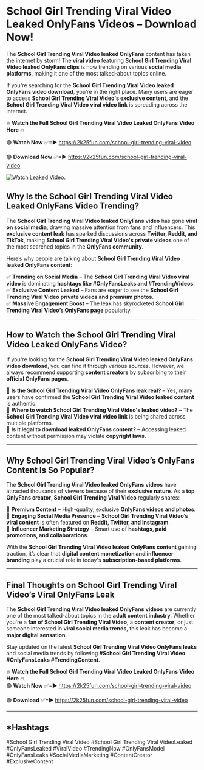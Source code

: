 # School Girl Trending Viral Video Leaked OnlyFans Videos – Download Now!

The **School Girl Trending Viral Video leaked OnlyFans** content has taken the internet by storm! The **viral video** featuring **School Girl Trending Viral Video leaked OnlyFans clips** is now trending on various **social media platforms**, making it one of the most talked-about topics online.  

If you're searching for the **School Girl Trending Viral Video leaked OnlyFans video download**, you’re in the right place. Many users are eager to access **School Girl Trending Viral Video's exclusive content**, and the **School Girl Trending Viral Video viral video link** is spreading across the internet.  

🔥 **Watch the Full School Girl Trending Viral Video Leaked OnlyFans Video Here** 🔥  

🟢 **Watch Now** ✅=► https://2k25fun.com/school-girl-trending-viral-video

🟢 **Download Now** ✅=► https://2k25fun.com/school-girl-trending-viral-video

[![Watch Leaked Video.](https://miro.medium.com/v2/resize:fit:828/format:webp/1*cilzJN44JGOrTw9NJCrNHA.gif "Watch Leaked Video")](https://2k25fun.com/school-girl-trending-viral-video)

## **Why Is the School Girl Trending Viral Video Leaked OnlyFans Video Trending?**  

The **School Girl Trending Viral Video leaked OnlyFans video** has gone **viral on social media**, drawing massive attention from fans and influencers. This **exclusive content leak** has sparked discussions across **Twitter, Reddit, and TikTok**, making **School Girl Trending Viral Video's private videos** one of the most searched topics in the **OnlyFans community**.  

Here’s why people are talking about **School Girl Trending Viral Video leaked OnlyFans content**:  

✅ **Trending on Social Media** – The **School Girl Trending Viral Video viral video** is dominating **hashtags like #OnlyFansLeaks and #TrendingVideos**.  
✅ **Exclusive Content Leaked** – Fans are eager to see the **School Girl Trending Viral Video private videos and premium photos**.  
✅ **Massive Engagement Boost** – The leak has skyrocketed **School Girl Trending Viral Video’s OnlyFans page** popularity.  

---

## **How to Watch the School Girl Trending Viral Video Leaked OnlyFans Video?**  

If you're looking for the **School Girl Trending Viral Video leaked OnlyFans video download**, you can find it through various sources. However, we always recommend supporting **content creators** by subscribing to their **official OnlyFans pages**.  

🔹 **Is the School Girl Trending Viral Video OnlyFans leak real?** – Yes, many users have confirmed the **School Girl Trending Viral Video leaked content** is authentic.  
🔹 **Where to watch School Girl Trending Viral Video's leaked video?** – The **School Girl Trending Viral Video viral video link** is being shared across multiple platforms.  
🔹 **Is it legal to download leaked OnlyFans content?** – Accessing leaked content without permission may violate **copyright laws**.  

---

## **Why School Girl Trending Viral Video’s OnlyFans Content Is So Popular?**  

The **School Girl Trending Viral Video leaked OnlyFans videos** have attracted thousands of viewers because of their **exclusive nature**. As a **top OnlyFans creator**, **School Girl Trending Viral Video** regularly shares:  

📌 **Premium Content** – High-quality, exclusive **OnlyFans videos and photos**.  
📌 **Engaging Social Media Presence** – **School Girl Trending Viral Video’s viral content** is often featured on **Reddit, Twitter, and Instagram**.  
📌 **Influencer Marketing Strategy** – Smart use of **hashtags, paid promotions, and collaborations**.  

With the **School Girl Trending Viral Video leaked OnlyFans content** gaining traction, it’s clear that **digital content monetization and influencer branding** play a crucial role in today's **subscription-based platforms**.  

---

## **Final Thoughts on School Girl Trending Viral Video’s Viral OnlyFans Leak**  

The **School Girl Trending Viral Video leaked OnlyFans videos** are currently one of the most talked-about topics in the **adult content industry**. Whether you're a **fan of School Girl Trending Viral Video**, a **content creator**, or just someone interested in **viral social media trends**, this leak has become a **major digital sensation**.  

Stay updated on the latest **School Girl Trending Viral Video OnlyFans leaks** and social media trends by following **#School Girl Trending Viral Video #OnlyFansLeaks #TrendingContent**.  

🔥 **Watch the Full School Girl Trending Viral Video Leaked OnlyFans Video Here** 🔥  
🟢 **Watch Now** ✅=► https://2k25fun.com/school-girl-trending-viral-video

🟢 **Download** ✅=► https://2k25fun.com/school-girl-trending-viral-video

---

## *Hashtags
#School Girl Trending Viral Video #School Girl Trending Viral VideoLeaked #OnlyFansLeaked #ViralVideo #TrendingNow #OnlyFansModel #OnlyFansLeaks #SocialMediaMarketing #ContentCreator #ExclusiveContent  